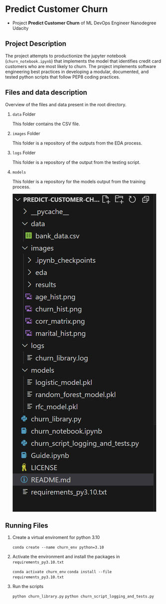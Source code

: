 # Predict Customer Churn

- Project **Predict Customer Churn** of ML DevOps Engineer Nanodegree Udacity

## Project Description
The project attempts to productionize the jupyter notebook (`churn_notebook.ipynb`) that implements the model that identifies credit card customers who are most likely to churn. The project implements software engineering best practices in developing  a modular, documented, and tested python scripts that follow PEP8 coding practices. 

## Files and data description
Overview of the files and data present in the root directory. 
1. `data` Folder

    This folder contains the CSV file.
2. `images` Folder

    This folder is a repository of the outputs from the EDA process.
3. `logs` Folder

    This folder is a repository of the output from the testing script.
4. `models` 

    This folder is a repository for the models output from the training process.

    ![Files and Folder Structure](./images/folder_structure.png)

## Running Files
1. Create a virtual enviroment for python 3.10

    `conda create --name churn_env python=3.10`
2. Activate the environment and install the packages in `requirements_py3.10.txt`

    `conda activate churn_env`
    `conda install --file requirements_py3.10.txt`
3. Run the scripts

    `python churn_library.py`
    `python churn_script_logging_and_tests.py`




